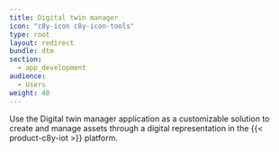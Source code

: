```yaml
---
title: Digital twin manager
icon: "c8y-icon c8y-icon-tools"
type: root
layout: redirect
bundle: dtm
section:
  - app_development
audience:
  - Users
weight: 40
---
```


Use the Digital twin manager application as a customizable solution to create and manage assets through a digital representation in the {{< product-c8y-iot >}} platform.
